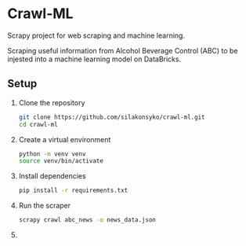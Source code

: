 # Crawl-ML

Scrapy project for web scraping and machine learning.

Scraping useful information from Alcohol Beverage Control (ABC) to be injested into a machine learning model on DataBricks.

## Setup

1. Clone the repository
    ```bash
    git clone https://github.com/silakonsyko/crawl-ml.git
    cd crawl-ml
    ```
2. Create a virtual environment
    ```bash
    python -m venv venv
    source venv/bin/activate
    ```
3. Install dependencies
    ```bash
    pip install -r requirements.txt
    ```
4. Run the scraper
    ```bash
    scrapy crawl abc_news -o news_data.json
    ```
5. 

